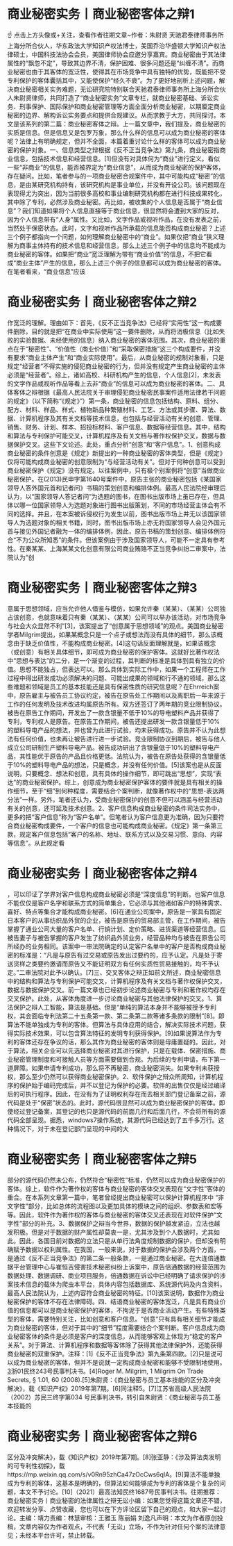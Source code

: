 # 商业秘密实务丨商业秘密客体之辩1

☝ 点击上方头像或+关注，查看作者往期文章~作者：朱尉贤 天驰君泰律师事务所上海分所合伙人，华东政法大学知识产权法博士，美国乔治华盛顿大学知识产权法律硕士，中国科技法协会会员，美国律师协会应邀分享嘉宾。商业秘密由于其法律属性的“飘忽不定”，导致其边界不清，保护困难、很多问题还是“纠缠不清”。而商业秘密也由于其客体的宽泛性，使得其在市场竞争中具有独特的优势，既能把不受专利保护的客体囊括其中，又能使保护“经久不衰”。为了更好地剖析上述问题，解决商业秘密相关实务难题，无讼研究院特别联合天驰君泰律师事务所上海分所合伙人朱尉贤律师，共同打造了“商业秘密实务”文章专栏，就商业秘密基础、诉讼实务、刑事保护、国际保护和商业秘密管理等方面全面分析商业秘密，以期厘定商业秘密的边界、解构诉讼实务要点和提供合规建议。从而求教于大方，共同探讨。本文是该系列的第二篇：商业秘密客体之辩。上一篇文章中，我们提及，商业秘密的实质是信息。但是信息又是包罗万象，那么什么样的信息可以成为商业秘密的客体呢？法律上有明确规定，但并不全面，本篇着重讨论什么样的客体可以成为商业秘密的保护对象。一、信息类型之辩根据《反不正当竞争法》第九条，商业秘密指商业信息，包括技术信息和经营信息。[1]但没有对具体何为“商业”进行定义。看似一些“非商业”的信息，能否被界定为“商业信息”，从而成为商业秘密的保护客体，存在疑问。比如，笔者参与的一项商业秘密合规案件中，其中可能构成“秘密”的信息，是由某研究机构持有，该研究机构是事业单位，并没有开设公司。该问题现在表现得尤为突出，因为当前很多高校和事业编制研究机构都在进行科技成果转化，其中除了专利，必然涉及商业秘密。再比如，被收集的个人信息是否属于“商业信息”？我们知道如果将个人信息直接等于商业信息，很显然将会遭到大家的反对，因为个人信息带有“人身”属性。又比如，文字作品或视听作品，在没有发表之前，当然处于保密状态。此时，文字和视听作品所承载的信息能否构成商业秘密？上述三个例子都指向一个问题，如何理解商业秘密中的“商业”。如果仅把“商业”狭义理解为商事主体持有的技术信息和经营信息，那么上述三个例子中的信息均不能成为商业秘密的客体。如果把“商业”宽泛理解为带有“商业价值”的信息，不把它看成“商业主体”产生的信息，那么上述三个例子的信息都可以成为商业秘密的客体。在笔者看来，“商业信息”应该

# 商业秘密实务丨商业秘密客体之辩2

作宽泛的理解。理由如下：首先，《反不正当竞争法》已经将“实用性”这一构成要件删除，目的就是把“在商业中实际使用”这一要件删除，从而将消极信息（比如失败的实验数据、未经使用的信息）纳入商业秘密的客体范围。其次，商业秘密的重点在于“秘密性”、“价值性（商业价值）”和“采取保密措施”这三个构成要件，并没有要求“商业主体产生”和“商业实际使用”。最后，从商业秘密的规制对象看，只是规定“经营者”不得实施的侵犯商业秘密的行为，但并没有规定产生商业秘密的主体必须是“经营者”。综上，诸如高校、科研机构产生的信息，个人信息[2]，未发表的文字作品或视听作品等看上去非“商业”的信息可以成为商业秘密的客体。二、具体客体之辩根据《最高人民法院关于审理侵犯商业秘密民事案件适用法律若干问题的规定》（以下简称“《规定》”）第一条，商业秘密的信息包括结构、原料、组分、配方、材料、样品、样式、植物新品种繁殖材料、工艺、方法或其步骤、算法、数据、计算机程序及其有关文档等技术信息，也包括与经营活动有关的创意、管理、销售、财务、计划、样本、招投标材料、客户信息、数据等经营信息。其中，结构和算法与专利保护可能交叉，计算机程序及有关文档与著作权保护交叉，数据与数据保护交叉。这些下文论述。此处，重点分析“创意”和“客户信息”。1、创意构成商业秘密的条件创意是《规定》新提出的一种商业秘密的客体类型，但是《规定》仅将可能构成商业秘密的创意限制为“与经营活动有关”。但对于何种创意可以受到商业秘密保护《规定》没有规定。以往案例中，只有极个别案例将“创意”当做商业秘密保护。在(2013)民申字第1640号案件中，原告主张的商业秘密包括《某国家领导人答外国元首和记者问》书稿的策划创意和编排体例。最高人民法院经审理后认为，以“国家领导人答记者问”为选题的图书，在图书出版市场上虽已存在，但具体以哪一位国家领导人为选题对象进行图书出版策划，不同的市场经营主体会有不同的选择。并且，在本案被诉侵权行为发生以前，图书出版市场上并无以该国家领导人为选题对象的相关书籍，同时，图书出版市场上亦无将国家领导人会见外国元首与接见外国记者融为一体的编排体例，因此，原告书稿的策划创意、编排体例符合“不为公众所知悉”的条件。但该案例由于涉及国家领导人，可能不一定具有参考性。在秦某某、上海某某文化创意有限公司商业贿赂不正当竞争纠纷二审案中，法院认为“创

# 商业秘密实务丨商业秘密客体之辩3

意属于思想领域，应当允许他人借鉴与模仿，如果允许秦（某某）、（某某）公司独占该创意，也就意味着只有秦（某某）、（某某）公司可以举办该活动，对市场竞争与社会大众显然不利”[3]，该案提出了“创意属于思想领域”的观点。美国商业秘密学者Milgrim提出，如果某概念只是一个点子或想法而没有具体的细节，那么该概念由于缺乏价值性，不能构成商业秘密。[4]这句话反面理解就是，如果该概念（或创意）有相关具体细节，即可成为商业秘密的保护客体。这就好比著作权法中“思想与表达”的二分，是一个渐变的过程，其判断的标准是具体到具有独立的价值。思想不能独占，但表达可以。那么具体到实际工作中，如果一个工程师在工作过程中得出研发成功必须解决的问题、可能出成果的领域和行不通的领域，那么这些难题和领域是员工的基本技能还是具有保密性质的研究信息呢？在Ehrreich案中，原告雇主与被告员工协议约定，被告在原告处工作期间以及离职后一年来源于工作的任何发明及技术改进均属原告所有。双方还签订了两年期的竞业限制协议。被告在原告工作期间，开发出了一款含银量不低于10%的导电塑料产品并获得了专利，专利权人是原告。在原告工作期间，被告还提出研发一款含银量低于10%的塑料导电产品的想法，并也曾为此进行试验，均未获得成功。原告并不认为此想法有任何价值，也未再让被告进行进一步试验。竞业限制协议到期后，被告与他人成立公司研制生产塑料导电产品。被告成功研出了含银量低于10%的塑料导电产品，其性能优于原告的产品且价格更低。法院认为，被告在原告处获得的含银量低于10%的塑料导电产品的想法，只是概念，并没有任何价值。[5]该案也是从反面说明，只要概念、想法和创意，具有具体的操作细节，即可跳出“思想”，实现“表达”的商业秘密保护。综上，创意成为商业秘密保护客体的要件就是具有相关的操作细节，至于“细”到何种程度，需要结合个案判断，就像著作权中的“思想-表达两分法”一样。另外，笔者还认为，受商业秘密保护的创意不但可以涵盖与经营活动有关的创意，还可延及技术创意。2、客户信息构成商业秘密的条件司法实务中，更多的把“客户信息”称为“客户名单”。但笔者认为客户信息更为准确，因为只要符合商业秘密构成要件，一个客户的信息也可能构成商业秘密。《规定》第一条第三款，规定客户信息包括“客户的名称、地址、联系方式以及交易习惯、意向、内容等信息”。从此规定看

# 商业秘密实务丨商业秘密客体之辩4

，可以印证了学界对客户信息构成商业秘密必须是“深度信息”的判断。也客户信息不能仅仅是客户名字和联系方式的简单集合，它必须与其他诸如客户的特殊需求、喜好、特点等集合才能构成商业秘密。[6]在通业公司案中，原告是一家具有固定日本客户的从事纺织品外贸的企业，被告是原告的贸易部主管，在工作期间，被告掌握了通业公司大量的客户名单、行销计划、定价策略、进货渠道等经营信息。后被告妻子与被告掌握的客户发生了纺织品外贸业务，经营品种均与被告在原告公司所经办的业务相同。该案中一审法院确定的认定客户名单中的客户是否构成商业秘密的标准是：“凡是与原告有过交易或原告发出过要约的，应予认定。凡是处于寄送货样之类要约邀请而原告又不能证明双方有任何实质性贸易接触的，均不予认定。”二审法院对此予以确认。[7]三、交叉客体之辩正如前文所述，商业秘密信息中的结构和算法与专利保护可能交叉，计算机程序及有关文档与著作权保护交叉，数据与数据保护交叉。前一篇文章也已经初步论述商业秘密与专利和著作权均存在交叉保护。此处，从客体角度进一步讨论商业秘密与其他法律保护的交叉。1、算法保护之辩人工智能，算法是基础。但是“单纯的算法本身并不能够被授予专利权，其会面临专利法第二十五条第一款、第二条第二款等诸多条款的限制”[8]。即算法不能单独成为专利的客体。但算法与具体应用的结合，解决实际技术问题，获得实际技术效果，可以包含算法特征的发明专利获得保护。[9]如果说算法作为专利的客体还存在争议的话，那么其作为商业秘密的客体则是毋庸置疑的。因此，对于算法，相关企业可以先选择商业秘密对其进行保护，只是在载体、保密措施、商业秘密管理制度和可接触人员等方面需要做到合规。为后续的专利申请，布下第一道屏障。如果申请专利成功，那么将不再秘密，商业秘密消失。如果专利未获授权，那么至少仍然可以获得商业秘密保护。2、软件保护之辩众所周知，计算机程序的保护始于编码完成后，并不以登记为保护的必要。软件的出售仅仅是经过编译后的可执行程序。因此，在没有为了证明权利存在而去相关部门登记备案之前，源代码是处于“保密”状态的。此时，源代码很显然可以成为商业秘密保护的客体。即使经过登记备案，其登记的也只是源代码的前面几行和后面几行，不会将所有的源代码全部呈现。据悉，windows7操作系统，其源代码已经达到了五千多万行。这种情况下，对于未在登记部门呈现的中间的大

# 商业秘密实务丨商业秘密客体之辩5

部分的源代码仍然未公布，仍然符合“秘密性”标准，仍然可以成为商业秘密保护的客体。综上，软件作为著作权的客体与商业秘密的客体交叉表现在“文字性”客体的重合。在本系列文章第一篇中，笔者曾经提出商业秘密可以保护计算机程序中 “非文字性”部分，比如总体的流程图以及更加具体的模块之间的组织、参数表和宏等等。因此，软件作为著作权的客体与商业秘密的客体交叉还表现在对软件保护“文字性”部分的补充。3、数据保护之辩当今世界，数据的保护越发紧迫，立法也越发积极。但是对于数据的财产属性却莫衷一是，尤其涉及到个人数据时，尤其如此。因此，各国目前对数据的立法只是从单行法角度规制数据的保护，但却没有明确赋予数据以权利属性。在我国，一般来说，对于数据的保护会涉及两个方面，一是通过《反不正当竞争法》的第二条一般条款，一是通过商业秘密。在大连倍通数据平台管理中心与崔恒吉侵害技术秘密纠纷上诉案中，原告倍通数据的经营范围为数据处理、数据调研、商业项目服务，倍通数据在诉讼中已经明确了请求保护的涉案技术信息的载体为爬虫本平台，具体内容包括数据库、系统源代码及内含资料。最高人民法院认为，上述内容符合商业秘密的特征。[10]该案说明，数据作为商业秘密保护的客体不存在法律障碍。四、结语商业秘密的客体宽泛，凡是具有商业价值的信息都可以是商业秘密保护的客体，不拘泥于是否商业活动产生。有些特殊类型的客体，需要特别关注，比如创意和客户信息。“创意”只有具有相关细节才能成为商业秘密的客体，但对于其中的“细节”程度需要结合个案判断。客户信息成为商业秘密客体的条件是必须是客户的深度信息，从而能够客观上体现为“稳定的客户关系”。对于算法、计算机程序和数据等客体除了获得其他法律保护外，还能获得商业秘密的双重保护。注释：[1]《反不正当竞争法》第九条第四款。[2]只是说可以成为商业秘密的客体，但并不是说就一定构成商业秘密和能够不受限制地使用。[3](2018)浙01民终243号民事判决书。[4]Roger M. Milgrim, 1 Milgrim On Trade Secrets, § 1.01, 60 (2008).[5]朱尉贤：《商业秘密与员工基本技能的区分及冲突解决》，载《知识产权》2019年第7期。[6]同注释5。[7]江苏省高级人民法院（2002）苏民三终字第034 号民事判决书，转引自朱尉贤：《商业秘密与员工基本技能的

# 商业秘密实务丨商业秘密客体之辩6

区分及冲突解决》，载《知识产权》2019年第7期。[8]张亚静：《涉及算法类发明的可专利性初探》，载https://mp.weixin.qq.com/s/v0Rn95zhCa47zOcCws6qIA。[9]算法不能单独成为专利的客体，这基本是明确的，但算法如何能够成为专利的客体是个复杂的问题，本文不予讨论。[10]（2021）最高法知民终1687号民事判决书。往期推荐：商业秘密实务丨商业秘密的法律属性之辩无讼小编：如果您觉得这篇文章还不错，欢迎转发分享、点赞收藏，您也可以在下方评论区留下自己的观点，和大家一起讨论。主编：靖力责编：林慧审核：王雅玉 陈丽娟 刘逸凡声明：本文为作者原创投稿，文章内容仅为作者观点，不代表「无讼」立场，不作为针对任何个案的法律意见；未经本平台许可，禁止转载。

